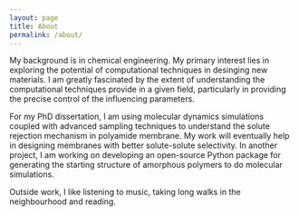 ```yaml
---
layout: page
title: About
permalink: /about/
---
```


My background is in chemical engineering. My primary interest lies in exploring the potential of computational techniques in desinging new materials. I am greatly fascinated by the extent of understanding the computational techniques provide in a given field, particularly in providing the precise control of the influencing parameters.  

For my PhD dissertation, I am using molecular dynamics simulations coupled with advanced sampling techniques to understand the solute rejection mechanism in polyamide membrane. My work will eventually help in designing membranes with better solute-solute selectivity. In another project, I am working on developing an open-source Python package for generating the starting structure of amorphous polymers to do molecular simulations. 

Outside work, I like listening to music, taking long walks in the neighbourhood and reading.


